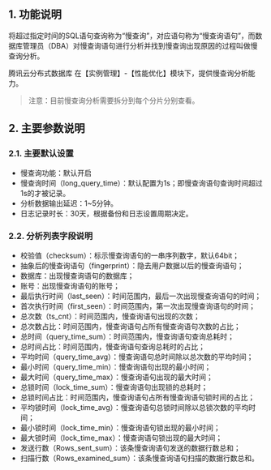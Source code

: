 ## 1. 功能说明
将超过指定时间的SQL语句查询称为“慢查询”，对应语句称为“慢查询语句”，而数据库管理员（DBA）对慢查询语句进行分析并找到慢查询出现原因的过程叫做慢查询分析。

腾讯云分布式数据库 在【实例管理】-【性能优化】模块下，提供慢查询分析能力。

>注意：目前慢查询分析需要拆分到每个分片分别查看。

## 2. 主要参数说明
### 2.1. 主要默认设置
-   慢查询功能：默认开启
-   慢查询时间（long_query_time）：默认配置为1s；即慢查询语句查询时间超过1s的才被记录。
-   分析数据输出延迟：1~5分钟。
-   日志记录时长：30天，根据备份和日志设置周期决定。

### 2.2. 分析列表字段说明
-   校验值（checksum）：标示慢查询语句的一串序列数字，默认64bit；
-   抽象后的慢查询语句（fingerprint）：隐去用户数据以后的慢查询语句；
-   数据库：出现慢查询语句的数据库；
-   账号：出现慢查询语句的账号；
-   最后执行时间（last_seen）：时间范围内，最后一次出现慢查询语句的时间；
-   首次执行时间（first_seen）：时间范围内，第一次出现慢查询语句的时间；
-   总次数（ts_cnt）：时间范围内，慢查询语句出现的次数；
-   总次数占比：时间范围内，慢查询语句占所有慢查询语句次数的占比；
-   总时间（query_time_sum）：时间范围内，慢查询语句查询总耗时；
-   总时间占比：时间范围内，慢查询语句查询总耗时的占比；
-   平均时间（query_time_avg）：慢查询语句总时间除以总次数的平均时间；
-   最小时间（query_time_min）：慢查询语句出现的最小时间；
-   最大时间（query_time_max）：慢查询语句出现的最大时间；
-   总锁时间（lock_time_sum）：慢查询语句出现锁的总耗时；
-   总锁时间占比：时间范围内，慢查询语句占所有慢查询语句锁时间的占比；
-   平均锁时间（lock_time_avg）：慢查询语句总锁时间除以总锁次数的平均时间；
-   最小锁时间（lock_time_min）：慢查询语句锁出现的最小时间；
-   最大锁时间（lock_time_max）：慢查询语句锁出现的最大时间；
-   发送行数（Rows_sent_sum）：该条慢查询语句发送的数据行数总和；
-   扫描行数（Rows_examined_sum）：该条慢查询语句扫描的数据行数总和。

